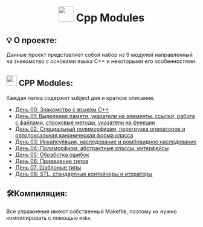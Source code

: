 
<h1 align="center">
	<img src="https://user-images.githubusercontent.com/54292953/142726987-139b4a51-9471-4aa3-9051-1bab383c38c9.png"  width="40px"> Cpp Modules
</h1>

## 💡 О проекте:
Данные проект представляет собой набор из 9 модулей направленный на знакомство с основами языка С++ и некоторыми его особенностями. 
## <img src="https://user-images.githubusercontent.com/54292953/142726987-139b4a51-9471-4aa3-9051-1bab383c38c9.png"  width="28px"> CPP Modules:

Каждая папка содержит subject дня и краткое описание.
* [День 00: Знакомство с языком С++](https://github.com/AYglazk0v/cpp_modules/tree/master/cpp_00)
* [День 01: Выделение памяти, указатели на элементы, ссылки, работа с файлами, строковые методы, указатели на функции](https://github.com/AYglazk0v/cpp_modules/tree/master/cpp_01)
* [День 02: Специальный полиморфизам, перегрузка операторов и ортодоксальная каноническая форма класса](https://github.com/AYglazk0v/cpp_modules/tree/master/cpp_02)
* [День 03: Инкапсуляция, наследование и ромбовидное наследование](https://github.com/AYglazk0v/cpp_modules/tree/master/cpp_03)
* [День 04: Полиморфизм, абстрактные классы, интерфейсы](https://github.com/AYglazk0v/cpp_modules/tree/master/cpp_04)
* [День 05: Обработка ошибок](https://github.com/AYglazk0v/cpp_modules/tree/master/cpp_05)
* [День 06: Приведение типов](https://github.com/AYglazk0v/cpp_modules/tree/master/cpp_06)
* [День 07: Шаблоные типы](https://github.com/AYglazk0v/cpp_modules/tree/master/cpp_07)
* [День 08: STL, стандартные контейнеры и итераторы](https://github.com/AYglazk0v/cpp_modules/tree/master/cpp_08)

## 🛠Компиляция:
Все упражнения имеют собственный Makefile, поэтому их нужно компилировать с помощью `make`.


